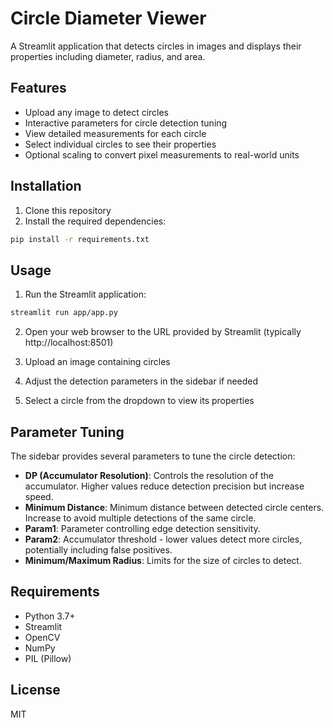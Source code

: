 # Circle Diameter Viewer

A Streamlit application that detects circles in images and displays their properties including diameter, radius, and area.

## Features

- Upload any image to detect circles
- Interactive parameters for circle detection tuning
- View detailed measurements for each circle
- Select individual circles to see their properties
- Optional scaling to convert pixel measurements to real-world units

## Installation

1. Clone this repository
2. Install the required dependencies:

```bash
pip install -r requirements.txt
```

## Usage

1. Run the Streamlit application:

```bash
streamlit run app/app.py
```

2. Open your web browser to the URL provided by Streamlit (typically http://localhost:8501)

3. Upload an image containing circles

4. Adjust the detection parameters in the sidebar if needed

5. Select a circle from the dropdown to view its properties

## Parameter Tuning

The sidebar provides several parameters to tune the circle detection:

- **DP (Accumulator Resolution)**: Controls the resolution of the accumulator. Higher values reduce detection precision but increase speed.
- **Minimum Distance**: Minimum distance between detected circle centers. Increase to avoid multiple detections of the same circle.
- **Param1**: Parameter controlling edge detection sensitivity.
- **Param2**: Accumulator threshold - lower values detect more circles, potentially including false positives.
- **Minimum/Maximum Radius**: Limits for the size of circles to detect.

## Requirements

- Python 3.7+
- Streamlit
- OpenCV
- NumPy
- PIL (Pillow)

## License

MIT
